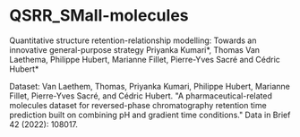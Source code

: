 # QSRR_SMall-molecules

Quantitative structure retention-relationship modelling: Towards an innovative general-purpose strategy
Priyanka Kumari*, Thomas Van Laethema, Philippe Hubert, Marianne Fillet, Pierre-Yves Sacré and Cédric Hubert*

Dataset:
Van Laethem, Thomas, Priyanka Kumari, Philippe Hubert, Marianne Fillet, Pierre-Yves Sacré, and Cédric Hubert. "A pharmaceutical-related molecules dataset for reversed-phase chromatography retention time prediction built on combining pH and gradient time conditions." Data in Brief 42 (2022): 108017.
